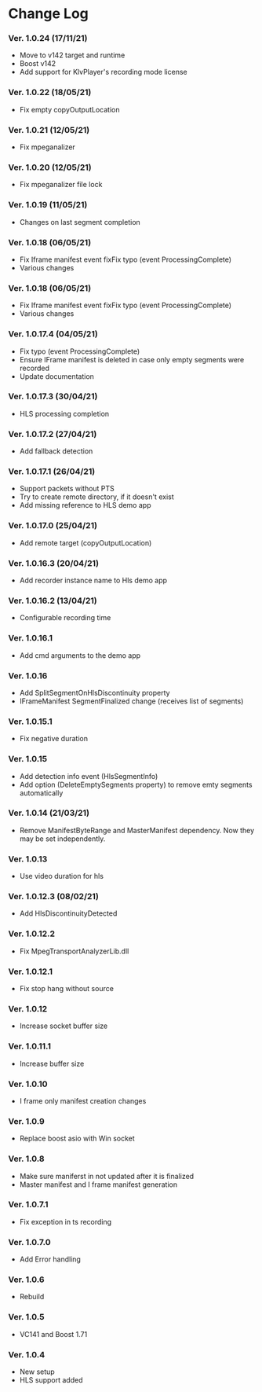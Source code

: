 Change Log
==========
### Ver. 1.0.24 (17/11/21)
- Move to v142 target and runtime
- Boost v142
- Add support for KlvPlayer's recording mode license
 
### Ver. 1.0.22 (18/05/21)
- Fix empty copyOutputLocation 

### Ver. 1.0.21 (12/05/21)
- Fix mpeganalizer

### Ver. 1.0.20 (12/05/21)
- Fix mpeganalizer file lock
### Ver. 1.0.19 (11/05/21)
- Changes on last segment completion 
### Ver. 1.0.18 (06/05/21)
- Fix Iframe  manifest event fixFix typo (event ProcessingComplete)
- Various changes

### Ver. 1.0.18 (06/05/21)
- Fix Iframe  manifest event fixFix typo (event ProcessingComplete)
- Various changes

### Ver. 1.0.17.4 (04/05/21)
- Fix typo (event ProcessingComplete)
- Ensure IFrame manifest is deleted in case only empty segments were recorded
- Update documentation

### Ver. 1.0.17.3 (30/04/21)
- HLS processing completion 

### Ver. 1.0.17.2 (27/04/21)
- Add fallback detection
### Ver. 1.0.17.1 (26/04/21)
- Support packets without PTS
- Try to create remote directory, if it doesn't exist
- Add missing reference to HLS demo app

### Ver. 1.0.17.0 (25/04/21)
- Add remote target (copyOutputLocation)

### Ver. 1.0.16.3 (20/04/21)
- Add recorder instance name to Hls demo app

### Ver. 1.0.16.2 (13/04/21)
- Configurable recording time

### Ver. 1.0.16.1
- Add cmd arguments to the demo app

### Ver. 1.0.16
- Add SplitSegmentOnHlsDiscontinuity property 
- IFrameManifest SegmentFinalized change (receives list of segments)

### Ver. 1.0.15.1
- Fix negative duration

### Ver. 1.0.15
- Add detection info event (HlsSegmentInfo) 
- Add option (DeleteEmptySegments property) to remove emty segments automatically

### Ver. 1.0.14 (21/03/21)
- Remove ManifestByteRange and MasterManifest dependency. Now they may be set independently.

### Ver. 1.0.13
- Use video duration for hls

### Ver. 1.0.12.3 (08/02/21)
- Add HlsDiscontinuityDetected

### Ver. 1.0.12.2
- Fix MpegTransportAnalyzerLib.dll

### Ver. 1.0.12.1
- Fix stop hang without source

### Ver. 1.0.12
- Increase socket buffer size

### Ver. 1.0.11.1
- Increase buffer size

### Ver. 1.0.10
- I frame only manifest creation changes
### Ver. 1.0.9
- Replace boost asio with Win socket

### Ver. 1.0.8
- Make sure maniferst in not updated after it is finalized
- Master manifest and I frame manifest generation

### Ver. 1.0.7.1
- Fix exception in ts recording 

### Ver. 1.0.7.0
- Add Error handling

### Ver. 1.0.6
- Rebuild

### Ver. 1.0.5
- VC141 and Boost 1.71

### Ver. 1.0.4
- New setup 
- HLS support added

